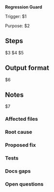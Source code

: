<!-- Placeholder mapping: 
$1 = Title
$2 = Purpose
$3 = Step 1
$4 = Step 2
$5 = Step 3
$6 = Output format
$7 = Notes -->

**Regression Guard**

Trigger: $1

Purpose: $2

## Steps

$3
$4
$5

## Output format

$6

## Notes

$7


### Affected files

### Root cause

### Proposed fix

### Tests

### Docs gaps

### Open questions
